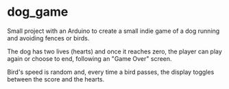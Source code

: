 # dog_game
 Small project with an Arduino to create a small indie game of a dog running and avoiding fences or birds. 
 
 The dog has two lives (hearts) and once it reaches zero, the player can play again or choose to end, following an "Game Over" screen. 
 
 Bird's speed is random and, every time a bird passes, the display toggles between the score and the hearts.
